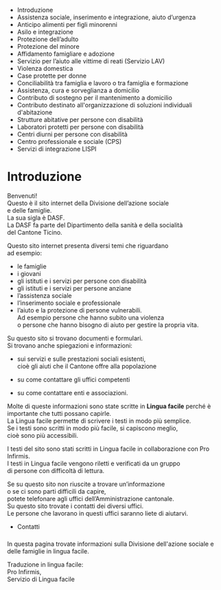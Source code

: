   * Introduzione
  * Assistenza sociale, inserimento e integrazione, aiuto d’urgenza
  * Anticipo alimenti per figli minorenni
  * Asilo e integrazione
  * Protezione dell’adulto
  * Protezione del minore
  * Affidamento famigliare e adozione
  * Servizio per l’aiuto alle vittime di reati (Servizio LAV)
  * Violenza domestica
  * Case protette per donne
  * Conciliabilità tra famiglia e lavoro o tra famiglia e formazione
  * Assistenza, cura e sorveglianza a domicilio
  * Contributo di sostegno per il mantenimento a domicilio
  * Contributo destinato all'organizzazione di soluzioni individuali d'abitazione
  * Strutture abitative per persone con disabilità
  * Laboratori protetti per persone con disabilità
  * Centri diurni per persone con disabilità
  * Centro professionale e sociale (CPS)
  * Servizi di integrazione LISPI

#  Introduzione

Benvenuti!  
Questo è il sito internet della Divisione dell’azione sociale  
e delle famiglie.  
La sua sigla è DASF.  
La DASF fa parte del Dipartimento della sanità e della socialità  
del Cantone Ticino.  
  
Questo sito internet presenta diversi temi che riguardano  
ad esempio:

  * le famiglie
  * i giovani
  * gli istituti e i servizi per persone con disabilità 
  * gli istituti e i servizi per persone anziane
  * l’assistenza sociale
  * l’inserimento sociale e professionale
  * l’aiuto e la protezione di persone vulnerabili.  
Ad esempio persone che hanno subito una violenza  
o persone che hanno bisogno di aiuto per gestire la propria vita.

  
Su questo sito si trovano documenti e formulari.  
Si trovano anche spiegazioni e informazioni:

  * sui servizi e sulle prestazioni sociali esistenti,  
cioè gli aiuti che il Cantone offre alla popolazione

  * su come contattare gli uffici competenti
  * su come contattare enti e associazioni.

  
Molte di queste informazioni sono state scritte in **Lingua facile** perché è
importante che tutti possano capirle.  
La Lingua facile permette di scrivere i testi in modo più semplice.  
Se i testi sono scritti in modo più facile, si capiscono meglio,  
cioè sono più accessibili.  
  
I testi del sito sono stati scritti in Lingua facile in collaborazione con Pro
Infirmis.  
I testi in Lingua facile vengono riletti e verificati da un gruppo  
di persone con difficoltà di lettura.  
  
Se su questo sito non riuscite a trovare un’informazione  
o se ci sono parti difficili da capire,  
potete telefonare agli uffici dell’Amministrazione cantonale.  
Su questo sito trovate i contatti dei diversi uffici.  
Le persone che lavorano in questi uffici saranno liete di aiutarvi.  

  * Contatti  

###

###

In questa pagina trovate informazioni sulla Divisione dell'azione sociale e
delle famiglie in lingua facile.

Traduzione in lingua facile:  
Pro Infirmis,  
Servizio di Lingua facile

